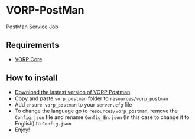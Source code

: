 # VORP-PostMan
PostMan Service Job

## Requirements
- [VORP Core](https://github.com/VORPCORE/VORP-Core/releases)

## How to install
* [Download the lastest version of VORP Postman](https://github.com/VORPCORE/VORP-PostMan/releases)
* Copy and paste ```vorp_postman``` folder to ```resources/vorp_postman```
* Add ```ensure vorp_postman``` to your ```server.cfg``` file
* To change the language go to ```resources/vorp_postman```, remove the ```Config.json``` file and rename ```Config_En.json``` (In this case to change it to English) to ```Config.json``` 
* Enjoy!
